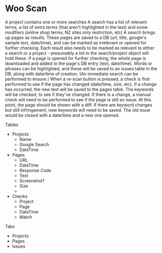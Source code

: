 Woo Scan
========

A project contains one or more searches
A search has a list of relevant terms, a list of extra terms (that aren't highlighted in the text) and some modifiers (online shop terms, NZ sites only restriction, etc)
A search brings up pages as results. These pages are saved to a DB (url, title, google's sample text, date/time), and can be marked as irrelevant or opened for further checking.
Each result also needs to be marked as relevant to either a search or a project - presumably a list in the search/project object will hold these.
If a page is opened for further checking, the whole page is downloaded and added to the page's DB entry (text, date/time).
Words or phrases can be highlighted, and these will be saved to an issues table in the DB, along with date/time of creation. (An immediate search can be performed to ensure )
When a re-scan button is pressed, a check is first performed to see if the page has changed (date/time, size, etc). If a change has occurred, the new text will be saved to the pages table.
The keywords will be checked, to see if they've changed. If there is a change, a manual check will need to be performed to see if the page is still an issue.
At this point, the page should be shown with a diff.
If there are keyword changes but still infringement, new keywords will need to be saved. The old issue would be closed with a date/time and a new one opened.




Tables
- Projects
	- Name
	- Google Search
	- DateTime
- Pages
	- URL
	- DateTime
	- Response Code
	- Text
	- Screenshot?
	- Size
	-
- Checks
	- Project
	- Page
	- DateTime
	- Match


Tabs
- Projects
- Pages
- Issues
